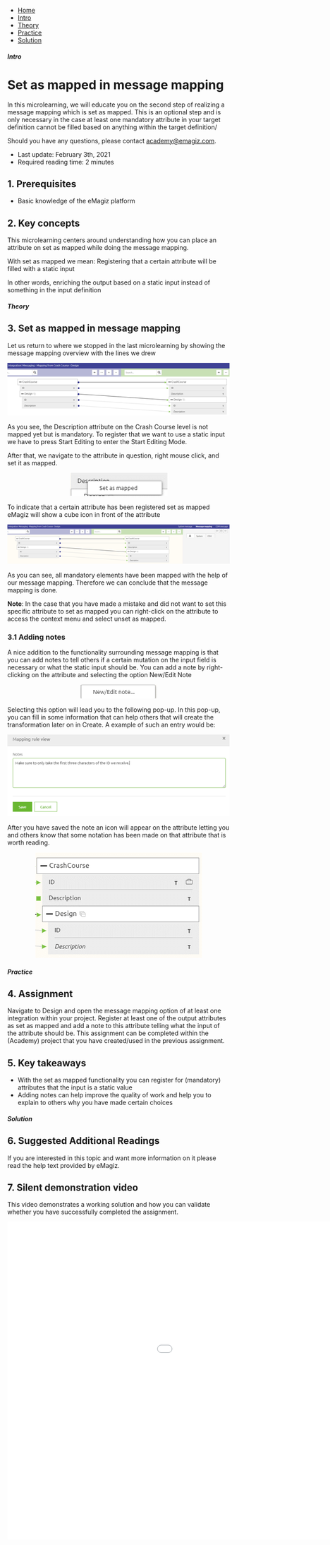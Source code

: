 <div class="ez-academy">
	<div class="ez-academy__body">
		<main class="micro-learning">
		<ul class="doc-nav">
			<li class="doc-nav__item"><a href="../../docs/microlearning/crashcourse-platform-index" class="doc-nav__link">Home</a></li>
			<li class="doc-nav__item"><a href="#intro" class="doc-nav__link">Intro</a></li>
			<li class="doc-nav__item"><a href="#theory" class="doc-nav__link">Theory</a></li>
			<li class="doc-nav__item"><a href="#practice" class="doc-nav__link">Practice</a></li>
			<li class="doc-nav__item"><a href="#solution" class="doc-nav__link">Solution</a></li>
		</ul>

<div class="doc">

##### Intro

# Set as mapped in message mapping
In this microlearning, we will educate you on the second step of realizing a message mapping which is set as mapped. 
This is an optional step and is only necessary in the case at least one mandatory attribute in your target definition cannot be filled based on anything within the target definition/

Should you have any questions, please contact academy@emagiz.com.

- Last update: February 3th, 2021
- Required reading time: 2 minutes

## 1. Prerequisites
- Basic knowledge of the eMagiz platform

## 2. Key concepts
This microlearning centers around understanding how you can place an attribute on set as mapped while doing the message mapping.

With set as mapped we mean: Registering that a certain attribute will be filled with a static input

In other words, enriching the output based on a static input instead of something in the input definition

##### Theory

## 3. Set as mapped in message mapping

Let us return to where we stopped in the last microlearning by showing the message mapping overview with the lines we drew

<p align="center"><img src="../../img/microlearning/crashcourse-platform-design-set-as-mapped-in-message-mapping--message-mapping-overview-drawed-lines.png"></p>

As you see, the Description attribute on the Crash Course level is not mapped yet but is mandatory. 
To register that we want to use a static input we have to press Start Editing to enter the Start Editing Mode.

After that, we navigate to the attribute in question, right mouse click, and set it as mapped.

<p align="center"><img src="../../img/microlearning/crashcourse-platform-design-set-as-mapped-in-message-mapping--message-mapping-set-as-mapped-context-menu.png"></p>

To indicate that a certain attribute has been registered set as mapped eMagiz will show a cube icon in front of the attribute

<p align="center"><img src="../../img/microlearning/crashcourse-platform-design-set-as-mapped-in-message-mapping--message-mapping-overview-set-as-mapped.png"></p>

As you can see, all mandatory elements have been mapped with the help of our message mapping. Therefore we can conclude that the message mapping is done.

**Note**: In the case that you have made a mistake and did not want to set this specific attribute to set as mapped you can right-click on the attribute to access the context menu and select unset as mapped.

### 3.1 Adding notes
A nice addition to the functionality surrounding message mapping is that you can add notes to tell others if a certain mutation on the input field is necessary or what the static input should be.
You can add a note by right-clicking on the attribute and selecting the option New/Edit Note

<p align="center"><img src="../../img/microlearning/crashcourse-platform-design-set-as-mapped-in-message-mapping--message-mapping-overview-add-note.png"></p>

Selecting this option will lead you to the following pop-up. In this pop-up, you can fill in some information that can help others that will create the transformation later on in Create.
A example of such an entry would be:

<p align="center"><img src="../../img/microlearning/crashcourse-platform-design-set-as-mapped-in-message-mapping--message-mapping-overview-add-note-filled-in.png"></p>

After you have saved the note an icon will appear on the attribute letting you and others know that some notation has been made on that attribute that is worth reading.

<p align="center"><img src="../../img/microlearning/crashcourse-platform-design-set-as-mapped-in-message-mapping--message-mapping-overview-add-note-icon.png"></p>

##### Practice

## 4. Assignment

Navigate to Design and open the message mapping option of at least one integration within your project. 
Register at least one of the output attributes as set as mapped and add a note to this attribute telling what the input of the attribute should be.
This assignment can be completed within the (Academy) project that you have created/used in the previous assignment.

## 5. Key takeaways

- With the set as mapped functionality you can register for (mandatory) attributes that the input is a static value
- Adding notes can help improve the quality of work and help you to explain to others why you have made certain choices

##### Solution

## 6. Suggested Additional Readings

If you are interested in this topic and want more information on it please read the help text provided by eMagiz.

## 7. Silent demonstration video

This video demonstrates a working solution and how you can validate whether you have successfully completed the assignment.

<iframe width="1280" height="720" src="../../vid/microlearning/crashcourse-platform-design-set-as-mapped-in-message-mapping.mp4" frameborder="0" allow="accelerometer; autoplay; clipboard-write; encrypted-media; gyroscope; picture-in-picture" allowfullscreen></iframe>

</div>
</main>
</div>
</div>